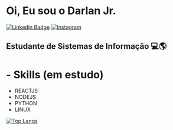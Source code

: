 # Oi, Eu sou o Darlan Jr.

[![Linkedin Badge](https://img.shields.io/badge/-LinkedIn-blue?style=for-the-badge&logo=Linkedin&logoColor=white&link=https:https://www.linkedin.com/in/darlan-oliveira-93a745147/)](https://www.linkedin.com/in/darlan-oliveira-93a745147/)
[![Instagram](https://img.shields.io/badge/Instagram-E4405F?style=for-the-badge&logo=instagram&logoColor=white)](https://www.instagram.com/juninhopo/)

## Estudante de Sistemas de Informação :computer::earth_americas:



# - Skills (em estudo)
- REACTJS
- NODEJS
- PYTHON
- LINUX

[![Top Langs](https://github-readme-stats.vercel.app/api/top-langs/?username=juninhopo&layout=compact)](https://github.com/anuraghazra/github-readme-stats)
